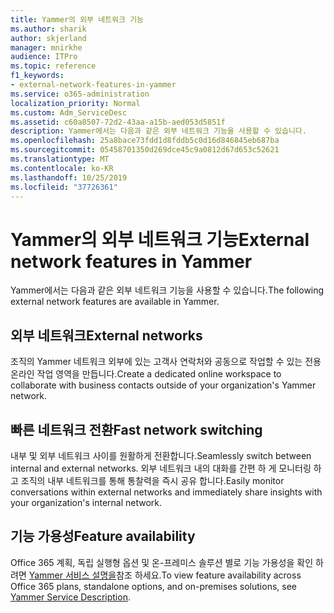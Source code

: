 ```yaml
---
title: Yammer의 외부 네트워크 기능
ms.author: sharik
author: skjerland
manager: mnirkhe
audience: ITPro
ms.topic: reference
f1_keywords:
- external-network-features-in-yammer
ms.service: o365-administration
localization_priority: Normal
ms.custom: Adm_ServiceDesc
ms.assetid: c60a8507-72d2-43aa-a15b-aed053d5851f
description: Yammer에서는 다음과 같은 외부 네트워크 기능을 사용할 수 있습니다.
ms.openlocfilehash: 25a8bace73fdd1d8fddb5c0d16d846845eb687ba
ms.sourcegitcommit: 05458701350d269dce45c9a0812d67d653c52621
ms.translationtype: MT
ms.contentlocale: ko-KR
ms.lasthandoff: 10/25/2019
ms.locfileid: "37726361"
---
```

# <a name="external-network-features-in-yammer"></a><span data-ttu-id="467b2-103">Yammer의 외부 네트워크 기능</span><span class="sxs-lookup"><span data-stu-id="467b2-103">External network features in Yammer</span></span>

<span data-ttu-id="467b2-104">Yammer에서는 다음과 같은 외부 네트워크 기능을 사용할 수 있습니다.</span><span class="sxs-lookup"><span data-stu-id="467b2-104">The following external network features are available in Yammer.</span></span>
  
## <a name="external-networks"></a><span data-ttu-id="467b2-105">외부 네트워크</span><span class="sxs-lookup"><span data-stu-id="467b2-105">External networks</span></span>

<span data-ttu-id="467b2-106">조직의 Yammer 네트워크 외부에 있는 고객사 연락처와 공동으로 작업할 수 있는 전용 온라인 작업 영역을 만듭니다.</span><span class="sxs-lookup"><span data-stu-id="467b2-106">Create a dedicated online workspace to collaborate with business contacts outside of your organization's Yammer network.</span></span>
  
## <a name="fast-network-switching"></a><span data-ttu-id="467b2-107">빠른 네트워크 전환</span><span class="sxs-lookup"><span data-stu-id="467b2-107">Fast network switching</span></span>

<span data-ttu-id="467b2-108">내부 및 외부 네트워크 사이를 원활하게 전환합니다.</span><span class="sxs-lookup"><span data-stu-id="467b2-108">Seamlessly switch between internal and external networks.</span></span> <span data-ttu-id="467b2-109">외부 네트워크 내의 대화를 간편 하 게 모니터링 하 고 조직의 내부 네트워크를 통해 통찰력을 즉시 공유 합니다.</span><span class="sxs-lookup"><span data-stu-id="467b2-109">Easily monitor conversations within external networks and immediately share insights with your organization's internal network.</span></span>
  
## <a name="feature-availability"></a><span data-ttu-id="467b2-110">기능 가용성</span><span class="sxs-lookup"><span data-stu-id="467b2-110">Feature availability</span></span>

<span data-ttu-id="467b2-111">Office 365 계획, 독립 실행형 옵션 및 온-프레미스 솔루션 별로 기능 가용성을 확인 하려면 [Yammer 서비스 설명을](yammer-service-description.md)참조 하세요.</span><span class="sxs-lookup"><span data-stu-id="467b2-111">To view feature availability across Office 365 plans, standalone options, and on-premises solutions, see [Yammer Service Description](yammer-service-description.md).</span></span>